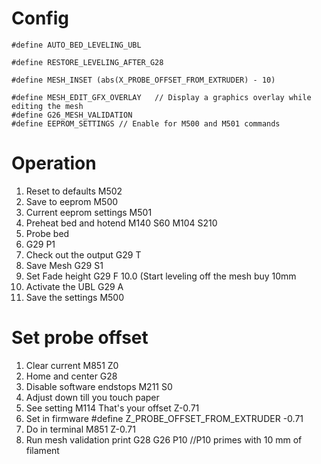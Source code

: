 # Config
```
#define AUTO_BED_LEVELING_UBL

#define RESTORE_LEVELING_AFTER_G28

#define MESH_INSET (abs(X_PROBE_OFFSET_FROM_EXTRUDER) - 10)

#define MESH_EDIT_GFX_OVERLAY   // Display a graphics overlay while editing the mesh
#define G26_MESH_VALIDATION
#define EEPROM_SETTINGS // Enable for M500 and M501 commands
```

# Operation
1. Reset to defaults
  M502
2. Save to eeprom
  M500
 3. Current eeprom settings
 M501
 4. Preheat bed and hotend
  M140 S60
  M104 S210
3. Probe bed
4. G29 P1
5. Check out the output
  G29 T
7. Save Mesh
 G29 S1
 8. Set Fade height
  G29 F 10.0 (Start leveling off the mesh buy 10mm
  9. Activate the UBL
  G29 A
  10. Save the settings
   M500
# Set probe offset
1. Clear current
M851 Z0
2. Home and center
G28 
3. Disable software endstops
M211 S0
4. Adjust down till you touch paper
5. See setting
M114
That's your offset Z-0.71
6. Set in firmware
#define Z_PROBE_OFFSET_FROM_EXTRUDER -0.71
7. Do in terminal
M851 Z-0.71
8. Run mesh validation print
G28
G26 P10 //P10 primes with 10 mm of filament

<!--stackedit_data:
eyJoaXN0b3J5IjpbLTg4NTk1MjEyNywtMTkxMTQxNTc4OSwxNT
I0MTEyOTQxLC0xMzk0MzA3OTExLDE4MDY5MzAyMjQsLTE0ODc4
MjI3NzcsMTM4OTk0MzIzNSw4MzQyMDQyOTYsLTEyMzY4MzkxOD
QsLTk3NTgxMzE3Ml19
-->